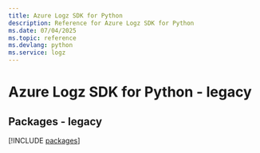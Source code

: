 ```yaml
---
title: Azure Logz SDK for Python
description: Reference for Azure Logz SDK for Python
ms.date: 07/04/2025
ms.topic: reference
ms.devlang: python
ms.service: logz
---
```

# Azure Logz SDK for Python - legacy
## Packages - legacy
[!INCLUDE [packages](logz-index.md)]